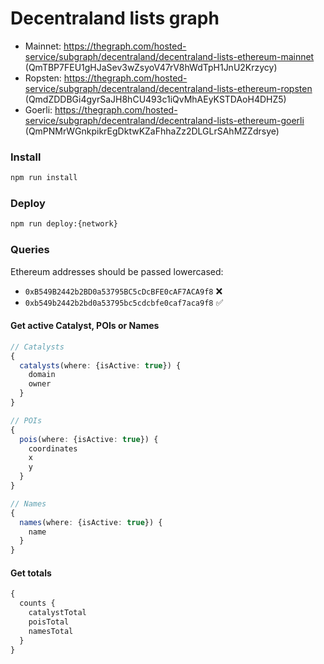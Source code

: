 # Decentraland lists graph

- Mainnet: https://thegraph.com/hosted-service/subgraph/decentraland/decentraland-lists-ethereum-mainnet (QmTBP7FEU1gHJaSev3wZsyoV47rV8hWdTpH1JnU2Krzycy)
- Ropsten: https://thegraph.com/hosted-service/subgraph/decentraland/decentraland-lists-ethereum-ropsten (QmdZDDBGi4gyrSaJH8hCU493c1iQvMhAEyKSTDAoH4DHZ5)
- Goerli: https://thegraph.com/hosted-service/subgraph/decentraland/decentraland-lists-ethereum-goerli (QmPNMrWGnkpikrEgDktwKZaFhhaZz2DLGLrSAhMZZdrsye)

### Install

```bash
npm run install
```

### Deploy

```bash
npm run deploy:{network}
```

### Queries

Ethereum addresses should be passed lowercased:

- `0xB549B2442b2BD0a53795BC5cDcBFE0cAF7ACA9f8` ❌
- `0xb549b2442b2bd0a53795bc5cdcbfe0caf7aca9f8` ✅

#### Get active Catalyst, POIs or Names

```typescript
// Catalysts
{
  catalysts(where: {isActive: true}) {
    domain
    owner
  }
}

// POIs
{
  pois(where: {isActive: true}) {
    coordinates
    x
    y
  }
}

// Names
{
  names(where: {isActive: true}) {
    name
  }
}
```

#### Get totals

```typescript
{
  counts {
    catalystTotal
    poisTotal
    namesTotal
  }
}
```
